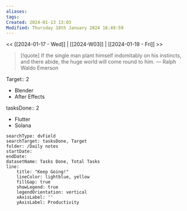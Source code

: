 ```yaml
---
aliases: 
tags: 
Created: 2024-01-13 13:03
Modified: Thursday 18th January 2024 16:49:59
---
```


<< [[2024-01-17 - Wed]] | [[2024-W03]] | [[2024-01-19 - Fri]] >>

> [!quote] If the single man plant himself indomitably on his instincts, and there abide, the huge world will come round to him.
> — Ralph Waldo Emerson


Target:: 2
- Blender
- After Effects

tasksDone:: 2
- Flutter
- Solana


```tracker
searchType: dvField
searchTarget: tasksDone, Target
folder: /Daily notes 
startDate:
endDate:
datasetName: Tasks Done, Total Tasks
line:
    title: "Keep Going!"
    lineColor: lightblue, yellow
    fillGap: true
    showLegend: true
    legendOrientation: vertical
    xAxisLabel: ''
    yAxisLabel: Productivity
```
